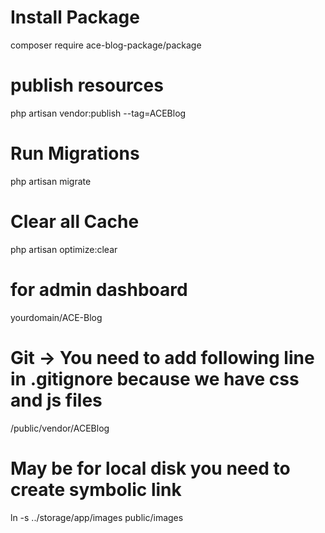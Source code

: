 # Install Package 

composer require ace-blog-package/package


# publish resources

php artisan vendor:publish --tag=ACEBlog


# Run Migrations

php artisan migrate

# Clear all Cache

php artisan optimize:clear

# for admin dashboard 

yourdomain/ACE-Blog

# Git -> You need to add following line in .gitignore because we have css and js files

/public/vendor/ACEBlog

# May be for local disk you need to create symbolic link

ln -s ../storage/app/images public/images

